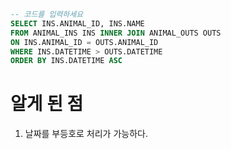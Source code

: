 ```SQL
-- 코드를 입력하세요
SELECT INS.ANIMAL_ID, INS.NAME
FROM ANIMAL_INS INS INNER JOIN ANIMAL_OUTS OUTS
ON INS.ANIMAL_ID = OUTS.ANIMAL_ID
WHERE INS.DATETIME > OUTS.DATETIME
ORDER BY INS.DATETIME ASC
```

# 알게 된 점 

1. 날짜를 부등호로 처리가 가능하다.